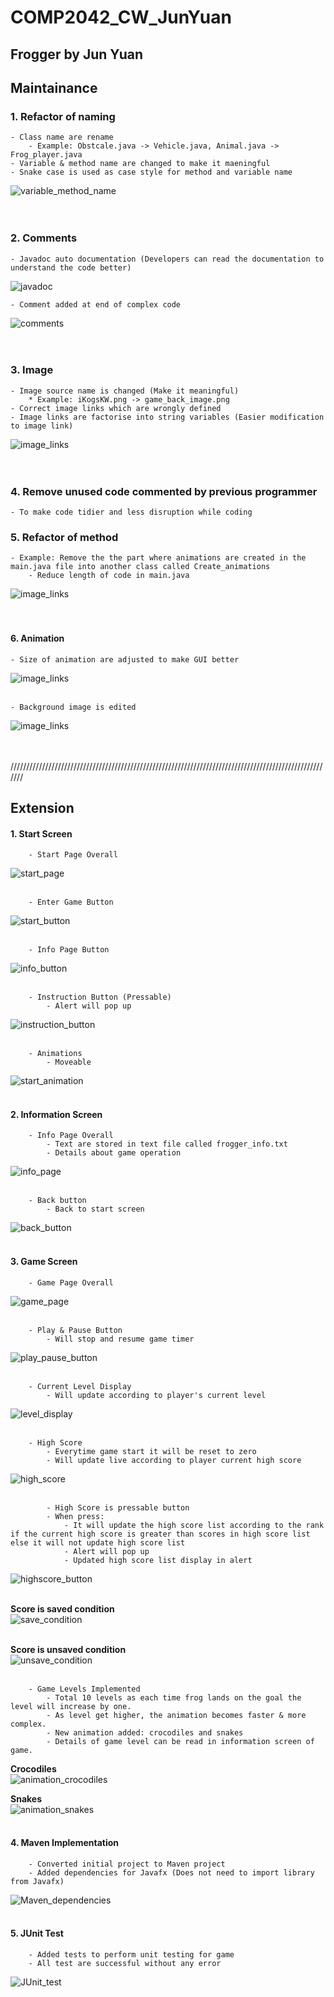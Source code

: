 # COMP2042_CW_JunYuan
## Frogger by Jun Yuan


## Maintainance 
### 1. Refactor of naming
    - Class name are rename
        - Example: Obstcale.java -> Vehicle.java, Animal.java -> Frog_player.java
    - Variable & method name are changed to make it maeningful
    - Snake case is used as case style for method and variable name
![variable_method_name](./README_image/maintain_1.png)<br><br><br>

### 2. Comments 
    - Javadoc auto documentation (Developers can read the documentation to understand the code better)
![javadoc](./README_image/maintain_2.png)<br>

    - Comment added at end of complex code
![comments](./README_image/maintain_3.png)<br><br><br>

### 3. Image
    - Image source name is changed (Make it meaningful)
        * Example: iKogsKW.png -> game_back_image.png
    - Correct image links which are wrongly defined
    - Image links are factorise into string variables (Easier modification to image link)
![image_links](./README_image/maintain_4.png)<br><br><br>

### 4. Remove unused code commented by previous programmer
    - To make code tidier and less disruption while coding

### 5. Refactor of method
    - Example: Remove the the part where animations are created in the main.java file into another class called Create_animations
        - Reduce length of code in main.java
![image_links](./README_image/maintain_5.png)<br><br><br>

#### 6. Animation
    - Size of animation are adjusted to make GUI better
![image_links](./README_image/maintain_6.png)<br><br> 

    - Background image is edited
![image_links](./README_image/maintain_7.png)<br><br><br>       

///////////////////////////////////////////////////////////////////////////////////////////////////////

## Extension

#### 1. Start Screen
        - Start Page Overall
![start_page](./README_image/start_page.png)<br><br> 

        - Enter Game Button 
![start_button](./README_image/start_button.png)<br><br>    

        - Info Page Button 
![info_button](./README_image/info_button.png)<br><br>   

        - Instruction Button (Pressable)
            - Alert will pop up
![instruction_button](./README_image/instruction_button.png)<br><br>   

        - Animations
            - Moveable
![start_animation](./README_image/start_animation.png)<br><br>   

#### 2. Information Screen
        - Info Page Overall
            - Text are stored in text file called frogger_info.txt
            - Details about game operation
![info_page](./README_image/info_page.png)<br><br>

        - Back button 
            - Back to start screen
![back_button](./README_image/info_back_button.png)<br><br>

#### 3. Game Screen
        - Game Page Overall
![game_page](./README_image/game_page.png)<br><br>

        - Play & Pause Button
            - Will stop and resume game timer
![play_pause_button](./README_image/play_pause_button.png)<br><br>

        - Current Level Display
            - Will update according to player's current level
![level_display](./README_image/level_display.png)<br><br>

        - High Score
            - Everytime game start it will be reset to zero
            - Will update live according to player current high score
![high_score](./README_image/highscore.png)<br><br>

            - High Score is pressable button
            - When press:
                - It will update the high score list according to the rank if the current high score is greater than scores in high score list else it will not update high score list
                - Alert will pop up
                - Updated high score list display in alert
![highscore_button](./README_image/highscore_button.png)<br><br>              

**Score is saved condition**<br>
![save_condition](./README_image/highscore_list_saved.png)<br><br>

**Score is unsaved condition**<br>
![unsave_condition](./README_image/highscore_list_unsaved.png)<br><br>

        - Game Levels Implemented
            - Total 10 levels as each time frog lands on the goal the level will increase by one.
            - As level get higher, the animation becomes faster & more complex.
            - New animation added: crocodiles and snakes
            - Details of game level can be read in information screen of game.

**Crocodiles**<br>
![animation_crocodiles](./README_image/animation_croc.png)<br>

**Snakes**<br>
![animation_snakes](./README_image/animation_snake.png)<br><br>

#### 4. Maven Implementation
        - Converted initial project to Maven project
        - Added dependencies for Javafx (Does not need to import library from Javafx)
![Maven_dependencies](./README_image/Maven_dependencies.png)<br><br>

#### 5. JUnit Test
        - Added tests to perform unit testing for game
        - All test are successful without any error
![JUnit_test](./README_image/JUnit_test.png)
            